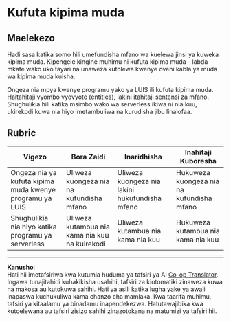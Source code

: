 <!--
CO_OP_TRANSLATOR_METADATA:
{
  "original_hash": "5a7262a0c48dfacdfe1ff91b20bf16fd",
  "translation_date": "2025-08-27T21:07:31+00:00",
  "source_file": "6-consumer/lessons/2-language-understanding/assignment.md",
  "language_code": "sw"
}
-->
# Kufuta kipima muda

## Maelekezo

Hadi sasa katika somo hili umefundisha mfano wa kuelewa jinsi ya kuweka kipima muda. Kipengele kingine muhimu ni kufuta kipima muda - labda mkate wako uko tayari na unaweza kutolewa kwenye oveni kabla ya muda wa kipima muda kuisha.

Ongeza nia mpya kwenye programu yako ya LUIS ili kufuta kipima muda. Haitahitaji vyombo vyovyote (entities), lakini itahitaji sentensi za mfano. Shughulikia hili katika msimbo wako wa serverless ikiwa ni nia kuu, ukirekodi kuwa nia hiyo imetambuliwa na kurudisha jibu linalofaa.

## Rubric

| Vigezo | Bora Zaidi | Inaridhisha | Inahitaji Kuboresha |
| ------- | ---------- | ----------- | ------------------- |
| Ongeza nia ya kufuta kipima muda kwenye programu ya LUIS | Uliweza kuongeza nia na kufundisha mfano | Uliweza kuongeza nia lakini hukufundisha mfano | Hukuweza kuongeza nia na kufundisha mfano |
| Shughulikia nia hiyo katika programu ya serverless | Uliweza kutambua nia kama nia kuu na kuirekodi | Uliweza kutambua nia kama nia kuu | Hukuweza kutambua nia kama nia kuu |

---

**Kanusho**:  
Hati hii imetafsiriwa kwa kutumia huduma ya tafsiri ya AI [Co-op Translator](https://github.com/Azure/co-op-translator). Ingawa tunajitahidi kuhakikisha usahihi, tafsiri za kiotomatiki zinaweza kuwa na makosa au kutokuwa sahihi. Hati ya asili katika lugha yake ya awali inapaswa kuchukuliwa kama chanzo cha mamlaka. Kwa taarifa muhimu, tafsiri ya kitaalamu ya binadamu inapendekezwa. Hatutawajibika kwa kutoelewana au tafsiri zisizo sahihi zinazotokana na matumizi ya tafsiri hii.